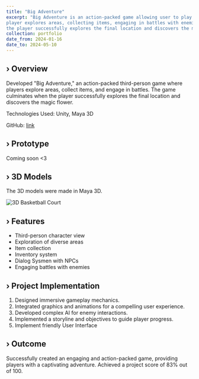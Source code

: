 ```yaml
---
title: "Big Adventure"
excerpt: "Big Adventure is an action-packed game allowing user to play as a character in third-person view. The 
player explores areas, collecting items, engaging in battles with enemies. The game concludes when 
the player successfully explores the final location and discovers the magic flower"
collection: portfolio
date_from: 2024-01-16
date_to: 2024-05-10
---
```


› Overview
------
Developed "Big Adventure," an action-packed third-person game where players explore areas, collect items, and engage in battles. The game culminates when the player successfully explores the final location and discovers the magic flower.

Technologies Used: Unity, Maya 3D

GitHub: [link](https://github.com/Yunnna005/Big_Adventure.git "Github")

› Prototype
------
Coming soon <3 

› 3D Models
------
The 3D models were made in Maya 3D.

<img src="/AnnaKovalenko.github.io/images/Backetball_model.png" alt="3D Basketball Court">


› Features
------
* Third-person character view
* Exploration of diverse areas
* Item collection
* Inventory system
* Dialog Sysmen with NPCs
* Engaging battles with enemies

› Project Implementation
------
1. Designed immersive gameplay mechanics.
1. Integrated graphics and animations for a compelling user experience.
1. Developed complex AI for enemy interactions.
1. Implemented a storyline and objectives to guide player progress.
1. Implement friendly User Interface

› Outcome
------
Successfully created an engaging and action-packed game, providing players with a captivating adventure. Achieved a project score of 83% out of 100.